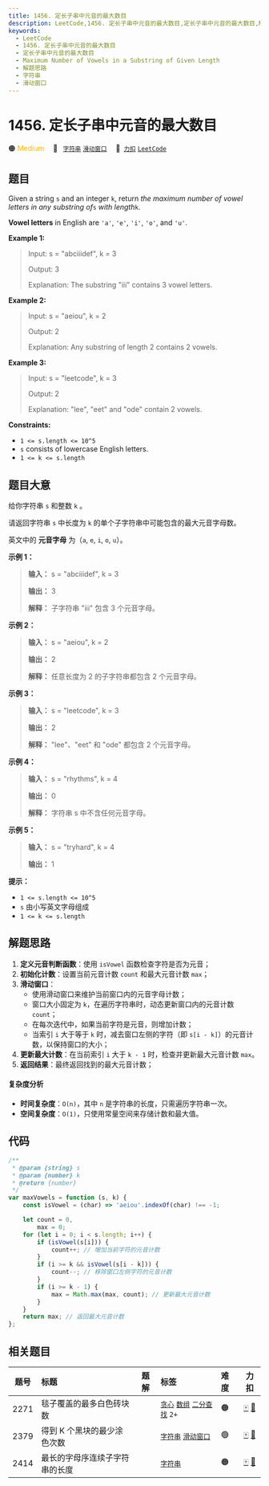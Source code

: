 ```yaml
---
title: 1456. 定长子串中元音的最大数目
description: LeetCode,1456. 定长子串中元音的最大数目,定长子串中元音的最大数目,Maximum Number of Vowels in a Substring of Given Length,解题思路,字符串,滑动窗口
keywords:
  - LeetCode
  - 1456. 定长子串中元音的最大数目
  - 定长子串中元音的最大数目
  - Maximum Number of Vowels in a Substring of Given Length
  - 解题思路
  - 字符串
  - 滑动窗口
---
```


# 1456. 定长子串中元音的最大数目

🟠 <font color=#ffb800>Medium</font>&emsp; 🔖&ensp; [`字符串`](/tag/string.md) [`滑动窗口`](/tag/sliding-window.md)&emsp; 🔗&ensp;[`力扣`](https://leetcode.cn/problems/maximum-number-of-vowels-in-a-substring-of-given-length) [`LeetCode`](https://leetcode.com/problems/maximum-number-of-vowels-in-a-substring-of-given-length)

## 题目

Given a string `s` and an integer `k`, return _the maximum number of vowel
letters in any substring of_`s` _with length_`k`.

**Vowel letters** in English are `'a'`, `'e'`, `'i'`, `'o'`, and `'u'`.

**Example 1:**

> Input: s = "abciiidef", k = 3
>
> Output: 3
>
> Explanation: The substring "iii" contains 3 vowel letters.

**Example 2:**

> Input: s = "aeiou", k = 2
>
> Output: 2
>
> Explanation: Any substring of length 2 contains 2 vowels.

**Example 3:**

> Input: s = "leetcode", k = 3
>
> Output: 2
>
> Explanation: "lee", "eet" and "ode" contain 2 vowels.

**Constraints:**

- `1 <= s.length <= 10^5`
- `s` consists of lowercase English letters.
- `1 <= k <= s.length`

## 题目大意

给你字符串 `s` 和整数 `k` 。

请返回字符串 `s` 中长度为 `k` 的单个子字符串中可能包含的最大元音字母数。

英文中的 **元音字母** 为（`a`, `e`, `i`, `o`, `u`）。

**示例 1：**

> **输入：** s = "abciiidef", k = 3
>
> **输出：** 3
>
> **解释：** 子字符串 "iii" 包含 3 个元音字母。

**示例 2：**

> **输入：** s = "aeiou", k = 2
>
> **输出：** 2
>
> **解释：** 任意长度为 2 的子字符串都包含 2 个元音字母。

**示例 3：**

> **输入：** s = "leetcode", k = 3
>
> **输出：** 2
>
> **解释：** "lee"、"eet" 和 "ode" 都包含 2 个元音字母。

**示例 4：**

> **输入：** s = "rhythms", k = 4
>
> **输出：** 0
>
> **解释：** 字符串 s 中不含任何元音字母。

**示例 5：**

> **输入：** s = "tryhard", k = 4
>
> **输出：** 1

**提示：**

- `1 <= s.length <= 10^5`
- `s` 由小写英文字母组成
- `1 <= k <= s.length`

## 解题思路

1. **定义元音判断函数**：使用 `isVowel` 函数检查字符是否为元音；
2. **初始化计数**：设置当前元音计数 `count` 和最大元音计数 `max`；
3. **滑动窗口**：
   - 使用滑动窗口来维护当前窗口内的元音字母计数；
   - 窗口大小固定为 `k`，在遍历字符串时，动态更新窗口内的元音计数 `count`；
   - 在每次迭代中，如果当前字符是元音，则增加计数；
   - 当索引 `i` 大于等于 `k` 时，减去窗口左侧的字符（即 `s[i - k]`）的元音计数，以保持窗口的大小；
4. **更新最大计数**：在当前索引 `i` 大于 `k - 1` 时，检查并更新最大元音计数 `max`。
5. **返回结果**：最终返回找到的最大元音计数；

#### 复杂度分析

- **时间复杂度**：`O(n)`，其中 `n` 是字符串的长度，只需遍历字符串一次。
- **空间复杂度**：`O(1)`，只使用常量空间来存储计数和最大值。

## 代码

```javascript
/**
 * @param {string} s
 * @param {number} k
 * @return {number}
 */
var maxVowels = function (s, k) {
	const isVowel = (char) => 'aeiou'.indexOf(char) !== -1;

	let count = 0,
		max = 0;
	for (let i = 0; i < s.length; i++) {
		if (isVowel(s[i])) {
			count++; // 增加当前字符的元音计数
		}
		if (i >= k && isVowel(s[i - k])) {
			count--; // 移除窗口左侧字符的元音计数
		}
		if (i >= k - 1) {
			max = Math.max(max, count); // 更新最大元音计数
		}
	}
	return max; // 返回最大元音计数
};
```

## 相关题目

<!-- prettier-ignore -->
| 题号 | 标题 | 题解 | 标签 | 难度 | 力扣 |
| :------: | :------ | :------: | :------ | :------ | :------: |
| 2271 | 毯子覆盖的最多白色砖块数 |  |  [`贪心`](/tag/greedy.md) [`数组`](/tag/array.md) [`二分查找`](/tag/binary-search.md) `2+` | 🟠 | [🀄️](https://leetcode.cn/problems/maximum-white-tiles-covered-by-a-carpet) [🔗](https://leetcode.com/problems/maximum-white-tiles-covered-by-a-carpet) |
| 2379 | 得到 K 个黑块的最少涂色次数 |  |  [`字符串`](/tag/string.md) [`滑动窗口`](/tag/sliding-window.md) | 🟢 | [🀄️](https://leetcode.cn/problems/minimum-recolors-to-get-k-consecutive-black-blocks) [🔗](https://leetcode.com/problems/minimum-recolors-to-get-k-consecutive-black-blocks) |
| 2414 | 最长的字母序连续子字符串的长度 |  |  [`字符串`](/tag/string.md) | 🟠 | [🀄️](https://leetcode.cn/problems/length-of-the-longest-alphabetical-continuous-substring) [🔗](https://leetcode.com/problems/length-of-the-longest-alphabetical-continuous-substring) |